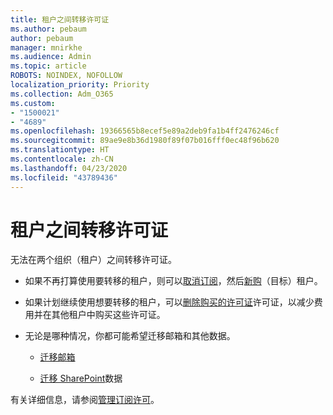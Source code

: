 ```yaml
---
title: 租户之间转移许可证
ms.author: pebaum
author: pebaum
manager: mnirkhe
ms.audience: Admin
ms.topic: article
ROBOTS: NOINDEX, NOFOLLOW
localization_priority: Priority
ms.collection: Adm_O365
ms.custom:
- "1500021"
- "4689"
ms.openlocfilehash: 19366565b8ecef5e89a2deb9fa1b4ff2476246cf
ms.sourcegitcommit: 89ae9e8b36d1980f89f07b016fff0ec48f96b620
ms.translationtype: HT
ms.contentlocale: zh-CN
ms.lasthandoff: 04/23/2020
ms.locfileid: "43789436"
---
```

# <a name="transfer-licenses-between-tenants"></a>租户之间转移许可证

无法在两个组织（租户）之间转移许可证。 

- 如果不再打算使用要转移的租户，则可以[取消订阅](https://admin.microsoft.com/Adminportal/Home?source=applauncher#/subscriptions)，然后[新购](https://products.office.com/compare-all-microsoft-office-products-b?rtc=1&activetab=tab:primaryr2)（目标）租户。

- 如果计划继续使用想要转移的租户，可以[删除购买的许可证](https://docs.microsoft.com/microsoft-365/commerce/licenses/buy-licenses?view=o365-worldwide)许可证，以减少费用并在其他租户中购买这些许可证。

- 无论是哪种情况，你都可能希望迁移邮箱和其他数据。

    - [迁移邮箱](https://docs.microsoft.com/Exchange/mailbox-migration/migrate-mailboxes-across-tenants)

    - [迁移 SharePoint](https://aka.ms/modernSpoAdminCenter/CloudContentMigrations)数据

有关详细信息，请参阅[管理订阅许可](https://docs.microsoft.com/microsoft-365/commerce/licenses/buy-licenses?view=o365-worldwide)。
